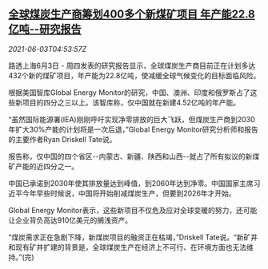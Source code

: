 <!--1622696462000-->
[全球煤炭生产商筹划400多个新煤矿项目 年产能22.8亿吨--研究报告](https://cn.reuters.com/article/global-coal-projects-capacity-0603-idCNKCS2DF0C5)
------

<div><i>2021-06-03T04:53:57Z</i></div><p>路透上海6月3日 - 周四发表的研究报告显示，全球煤炭生产商目前正在计划多达432个新的煤矿项目，年产能为22.8亿吨，使减缓全球气候变化的目标面临风险。</p><p>根据美国智库Global Energy Monitor的研究，中国、澳洲、印度和俄罗斯占了这些新项目的四分之三以上。该智库称，仅中国就在新建4.52亿吨的年产能。</p><p>“虽然国际能源署(IEA)刚刚呼吁实现净零排放的巨大飞跃，但煤炭生产商到2030年扩大30%产能的计划将是一次后退，”Global Energy Monitor研究分析师和报告的主要作者Ryan Driskell Tate说。</p><p>报告称，仅中国的四个省区--内蒙古、新疆、陕西和山西--就占了所有拟议的新煤矿产能的近四分之一。</p><p>中国已承诺到2030年使其排放量达到峰值，到2060年达到净零。中国国家主席习近平今年早些时候说，中国将开始削减煤炭生产，但要到2026年才开始。</p><p>Global Energy Monitor表示，这些新项目不仅危及应对全球变暖的努力，还可能让企业背负高达910亿美元的搁浅资产。</p><p>“煤炭需求正在急剧下降，新煤炭项目的融资正在枯竭，”Driskell Tate说。“新矿井和现有矿井扩建的背景是，全球煤炭生产在经济上不可行、在环境方面也无法维持。”(完)</p>
